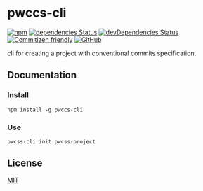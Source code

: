 # pwccs-cli


[![npm](https://img.shields.io/npm/v/pwcss-cli.svg)](https://www.npmjs.com/package/pwcss-cli)
[![dependencies Status](https://david-dm.org/re0marb1e/pwccs-cli/status.svg)](https://david-dm.org/re0marb1e/pwccs-cli)
[![devDependencies Status](https://david-dm.org/re0marb1e/pwccs-cli/dev-status.svg)](https://david-dm.org/re0marb1e/pwccs-cli?type=dev)
[![Commitizen friendly](https://img.shields.io/badge/commitizen-friendly-brightgreen.svg)](http://commitizen.github.io/cz-cli/)
[![GitHub](https://img.shields.io/github/license/re0marb1e/pwccs-cli.svg)](https://github.com/re0marb1e/pwccs-cli/blob/master/LICENSE)

cli for creating a project with conventional commits specification.

## Documentation

### Install

`npm install -g pwccs-cli`

### Use 

`pwcss-cli init pwcss-project`

## License

[MIT](https://github.com/re0marb1e/pwccs-cli/blob/master/LICENSE)
